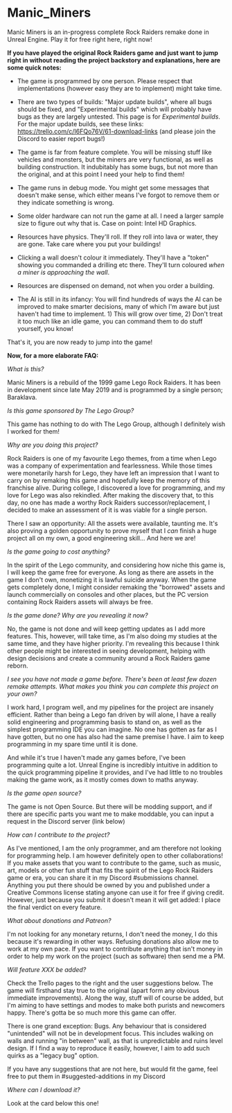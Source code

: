 # Manic_Miners
Manic Miners is an in-progress complete Rock Raiders remake done in Unreal Engine. Play it for free right here, right now!

**If you have played the original Rock Raiders game and just want to jump right in without reading the project backstory and explanations, here are some quick notes:**

- The game is programmed by one person. Please respect that implementations (however easy they are to implement) might take time.

- There are two types of builds: "Major update builds", where all bugs should be fixed, and "Experimental builds" which will probably have bugs as they are largely untested. This page is for *Experimental builds*. For the major update builds, see these links: https://trello.com/c/I6FQo76V/61-download-links (and please join the Discord to easier report bugs!)


- The game is far from feature complete. You will be missing stuff like vehicles and monsters, but the miners are very functional, as well as building construction. It indubitably has some bugs, but not more than the original, and at this point I need your help to find them!

- The game runs in debug mode. You might get some messages that doesn't make sense, which either means I've forgot to remove them or they indicate something is wrong.

- Some older hardware can not run the game at all. I need a larger sample size to figure out why that is. Case on point: Intel HD Graphics.

- Resources have physics. They'll roll. If they roll into lava or water, they are gone. Take care where you put your buildings!

- Clicking a wall doesn't colour it immediately. They'll have a "token" showing you commanded a drilling etc there. They'll turn coloured *when a miner is approaching the wall*. 

- Resources are dispensed on demand, not when you order a building.

- The AI is still in its infancy: You will find hundreds of ways the AI can be improved to make smarter decisions, many of which I'm aware but just haven't had time to implement. 1) This will grow over time, 2) Don't treat it too much like an idle game, you can command them to do stuff yourself, you know! 


That's it, you are now ready to jump into the game!

**Now, for a more elaborate FAQ:**

*What is this?*

Manic Miners is a rebuild of the 1999 game Lego Rock Raiders. It has been in development since late May 2019 and is programmed by a single person; Baraklava.

*Is this game sponsored by The Lego Group?*

This game has nothing to do with The Lego Group, although I definitely wish I worked for them! 

*Why are you doing this project?* 

Rock Raiders is one of my favourite Lego themes, from a time when Lego was a company of experimentation and fearlessness. While those times were monetarily harsh for Lego, they have left an impression that I want to carry on by remaking this game and hopefully keep the memory of this franchise alive. During college, I discovered a love for programming, and my love for Lego was also rekindled. After making the discovery that, to this day, no one has made a worthy Rock Raiders successor/replacement, I decided to make an assessment of it is was viable for a single person. 

There I saw an opportunity: All the assets were available, taunting me. It's also proving a golden opportunity to prove myself that I *can* finish a huge project all on my own, a good engineering skill... And here we are!

*Is the game going to cost anything?*

In the spirit of the Lego community, and considering how niche this game is, I will keep the game free for everyone. As long as there are assets in the game I don't own, monetizing it is lawful suicide anyway. When the game gets completely done, I might consider remaking the "borrowed" assets and launch commercially on consoles and other places, but the PC version containing Rock Raiders assets will always be free.

*Is the game done? Why are you revealing it now?*

No, the game is not done and will keep getting updates as I add more features. This, however, will take time, as I'm also doing my studies at the same time, and they have higher priority. I'm revealing this because I think other people might be interested in seeing development, helping with design decisions and create a community around a Rock Raiders game reborn. 

*I see you have not made a game before. There's been at least few dozen remake attempts. What makes you think you can complete this project on your own?*

I work hard, I program well, and my pipelines for the project are insanely efficient. Rather than being a Lego fan driven by will alone, I have a really solid engineering and programming basis to stand on, as well as the simplest programming IDE you can imagine. No one has gotten as far as I have gotten, but no one has also had the same premise I have. I aim to keep programming in my spare time until it is done.

And while it's true I haven't made any games before, I've been programming quite a lot. Unreal Engine is incredibly intuitive in addition to the quick programming pipeline it provides, and I've had little to no troubles making the game work, as it mostly comes down to maths anyway.

*Is the game open source?*

The game is not Open Source. But there will be modding support, and if there are specific parts you want me to make moddable, you can input a request in the Discord server (link below)

*How can I contribute to the project?*

As I've mentioned, I am the only programmer, and am therefore not looking for programming help. I am however definitely open to other collaborations! If you make assets that you want to contribute to the game, such as music, art, models or other fun stuff that fits the spirit of the Lego Rock Raiders game or era, you can share it in my Discord #submissions channel. Anything you put there should be owned by you and published under a Creative Commons license stating anyone can use it for free if giving credit. However, just because you submit it doesn't mean it will get added: I place the final verdict on every feature.

*What about donations and Patreon?*

I'm not looking for any monetary returns, I don't need the money, I do this because it's rewarding in other ways. Refusing donations also allow me to work at my own pace. If you want to contribute anything that isn't money in order to help my work on the project (such as software) then send me a PM.

*Will feature XXX be added?*

Check the Trello pages to the right and the user suggestions below. The game will firsthand stay true to the original (apart form any obvious immediate improvements). Along the way, stuff will of course be added, but I'm aiming to have settings and modes to make both purists and newcomers happy. There's gotta be so much more this game can offer. 

There is one grand exception: Bugs. Any behaviour that is considered "unintended" will not be in development focus. This includes walking on walls and running "in between" wall, as that is unpredictable and ruins level design. If I find a way to reproduce it easily, however, I aim to add such quirks as a "legacy bug" option.

If you have any suggestions that are not here, but would fit the game, feel free to put them in #suggested-additions in my Discord

*Where can I download it?*

Look at the card below this one!
